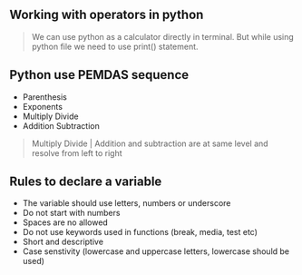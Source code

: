 
## Working with operators in python

>We can use python as a calculator directly in terminal. But while using python file we need to use print() statement. 

## Python use PEMDAS sequence

- Parenthesis
- Exponents
- Multiply Divide
- Addition Subtraction

> Multiply Divide | Addition and subtraction are at same level and resolve from left to right

## Rules to declare a variable

 - The variable should use letters, numbers or underscore
 - Do not start with numbers
 - Spaces are no allowed
 - Do not use keywords used in functions (break, media, test etc)
 - Short and descriptive
 - Case senstivity (lowercase and uppercase letters, lowercase should be used)